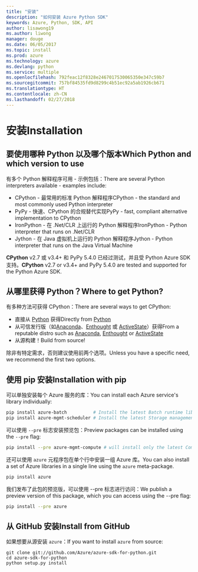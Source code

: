 ```yaml
---
title: "安装"
description: "如何安装 Azure Python SDK"
keywords: Azure, Python, SDK, API
author: lisawong19
ms.author: liwong
manager: douge
ms.date: 06/05/2017
ms.topic: install
ms.prod: azure
ms.technology: azure
ms.devlang: python
ms.service: multiple
ms.openlocfilehash: 792feac12f8328e2467017530065350e347c59b7
ms.sourcegitcommit: 757bf84535fd9d8299c4b51ec92a5ab1926cb671
ms.translationtype: HT
ms.contentlocale: zh-CN
ms.lasthandoff: 02/27/2018
---
```

# <a name="installation"></a><span data-ttu-id="410b6-104">安装</span><span class="sxs-lookup"><span data-stu-id="410b6-104">Installation</span></span>

## <a name="which-python-and-which-version-to-use"></a><span data-ttu-id="410b6-105">要使用哪种 Python 以及哪个版本</span><span class="sxs-lookup"><span data-stu-id="410b6-105">Which Python and which version to use</span></span>
<span data-ttu-id="410b6-106">有多个 Python 解释程序可用 - 示例包括：</span><span class="sxs-lookup"><span data-stu-id="410b6-106">There are several Python interpreters available - examples include:</span></span>

* <span data-ttu-id="410b6-107">CPython - 最常用的标准 Python 解释程序</span><span class="sxs-lookup"><span data-stu-id="410b6-107">CPython - the standard and most commonly used Python interpreter</span></span>
* <span data-ttu-id="410b6-108">PyPy - 快速、CPython 的合规替代实现</span><span class="sxs-lookup"><span data-stu-id="410b6-108">PyPy - fast, compliant alternative implementation to CPython</span></span>
* <span data-ttu-id="410b6-109">IronPython - 在 .Net/CLR 上运行的 Python 解释程序</span><span class="sxs-lookup"><span data-stu-id="410b6-109">IronPython - Python interpreter that runs on .Net/CLR</span></span>
* <span data-ttu-id="410b6-110">Jython - 在 Java 虚拟机上运行的 Python 解释程序</span><span class="sxs-lookup"><span data-stu-id="410b6-110">Jython - Python interpreter that runs on the Java Virtual Machine</span></span>

<span data-ttu-id="410b6-111">**CPython** v2.7 或 v3.4+ 和 PyPy 5.4.0 已经过测试，并且受 Python Azure SDK 支持。</span><span class="sxs-lookup"><span data-stu-id="410b6-111">**CPython** v2.7 or v3.4+ and PyPy 5.4.0 are tested and supported for the Python Azure SDK.</span></span>

## <a name="where-to-get-python"></a><span data-ttu-id="410b6-112">从哪里获得 Python？</span><span class="sxs-lookup"><span data-stu-id="410b6-112">Where to get Python?</span></span>
<span data-ttu-id="410b6-113">有多种方法可获得 CPython：</span><span class="sxs-lookup"><span data-stu-id="410b6-113">There are several ways to get CPython:</span></span>

* <span data-ttu-id="410b6-114">直接从 [Python](https://www.python.org/) 获得</span><span class="sxs-lookup"><span data-stu-id="410b6-114">Directly from [Python](https://www.python.org/)</span></span>
* <span data-ttu-id="410b6-115">从可信发行版（如[Anaconda](https://www.anaconda.com/)、[Enthought](https://www.enthought.com/) 或 [ActiveState](https://www.activestate.com/)）获得</span><span class="sxs-lookup"><span data-stu-id="410b6-115">From a reputable distro such as [Anaconda](https://www.anaconda.com/), [Enthought](https://www.enthought.com/) or [ActiveState](https://www.activestate.com/)</span></span>
* <span data-ttu-id="410b6-116">从源构建！</span><span class="sxs-lookup"><span data-stu-id="410b6-116">Build from source!</span></span>

<span data-ttu-id="410b6-117">除非有特定需求，否则建议使用前两个选项。</span><span class="sxs-lookup"><span data-stu-id="410b6-117">Unless you have a specific need, we recommend the first two options.</span></span>

## <a name="installation-with-pip"></a><span data-ttu-id="410b6-118">使用 pip 安装</span><span class="sxs-lookup"><span data-stu-id="410b6-118">Installation with pip</span></span>

<span data-ttu-id="410b6-119">可以单独安装每个 Azure 服务的库：</span><span class="sxs-lookup"><span data-stu-id="410b6-119">You can install each Azure service's library individually:</span></span>

```bash
pip install azure-batch          # Install the latest Batch runtime library
pip install azure-mgmt-scheduler # Install the latest Storage management library
```

<span data-ttu-id="410b6-120">可以使用 `--pre` 标志安装预览包：</span><span class="sxs-lookup"><span data-stu-id="410b6-120">Preview packages can be installed using the `--pre` flag:</span></span>

```bash
pip install --pre azure-mgmt-compute # will install only the latest Compute Management library
```

<span data-ttu-id="410b6-121">还可以使用 `azure` 元程序包在单个行中安装一组 Azure 库。</span><span class="sxs-lookup"><span data-stu-id="410b6-121">You can also install a set of Azure libraries in a single line using the `azure` meta-package.</span></span>

```bash
pip install azure
```

<span data-ttu-id="410b6-122">我们发布了此包的预览版，可以使用 --pre 标志进行访问：</span><span class="sxs-lookup"><span data-stu-id="410b6-122">We publish a preview version of this package, which you can access using the --pre flag:</span></span>

```bash
pip install --pre azure
```

## <a name="install-from-github"></a><span data-ttu-id="410b6-123">从 GitHub 安装</span><span class="sxs-lookup"><span data-stu-id="410b6-123">Install from GitHub</span></span>

<span data-ttu-id="410b6-124">如果想要从源安装 `azure`：</span><span class="sxs-lookup"><span data-stu-id="410b6-124">If you want to install `azure` from source:</span></span>

    git clone git://github.com/Azure/azure-sdk-for-python.git
    cd azure-sdk-for-python
    python setup.py install